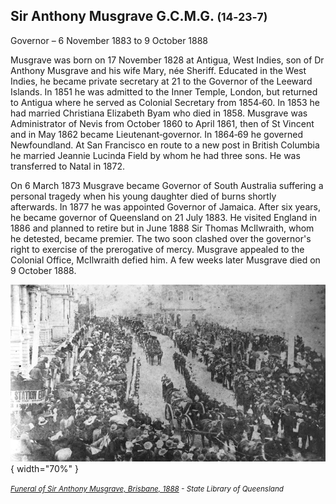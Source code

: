 ## Sir Anthony Musgrave G.C.M.G. <small>(14‑23‑7)</small>

Governor – 6 November 1883 to 9 October 1888

Musgrave was born on 17 November 1828 at Antigua, West Indies, son of Dr Anthony Musgrave and his wife Mary, née Sheriff. Educated in the West Indies, he became private secretary at 21 to the Governor of the Leeward Islands. In 1851 he was admitted to the Inner Temple, London, but returned to Antigua where he served as Colonial Secretary from 1854‑60. In 1853 he had married Christiana Elizabeth Byam who died in 1858. Musgrave was Administrator of Nevis from October 1860 to April 1861, then of St Vincent and in May 1862 became Lieutenant‑governor. In 1864‑69 he governed Newfoundland. At San Francisco en route to a new post in British Columbia he married Jeannie Lucinda Field by whom he had three sons. He was transferred to Natal in 1872.

On 6 March 1873 Musgrave became Governor of South Australia suffering a personal tragedy when his young daughter died of burns shortly afterwards. In 1877 he was appointed Governor of Jamaica. After six years, he became governor of Queensland on 21 July 1883. He visited England in 1886 and planned to retire but in June 1888 Sir Thomas McIlwraith, whom he detested, became premier. The two soon clashed over the governor's right to exercise of the prerogative of mercy. Musgrave appealed to the Colonial Office, McIlwraith defied him. A few weeks later Musgrave died on 9 October 1888.

![Funeral of Sir Anthony Musgrave, Brisbane, 1888](../assets/anthony-musgrave-funeral-1888.jpg){ width="70%" }

*<small>[Funeral of Sir Anthony Musgrave, Brisbane, 1888](http://onesearch.slq.qld.gov.au/permalink/f/1upgmng/slq_alma21218493890002061) - State Library of Queensland </small>*
